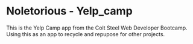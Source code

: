 # Noletorious - Yelp_camp
This is the Yelp Camp app from the Colt Steel Web Developer Bootcamp. Using this as an app to recycle and repupose for other projects.
